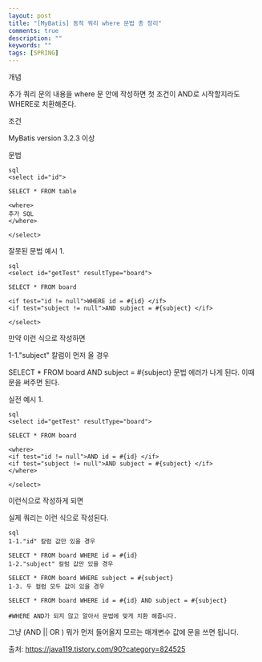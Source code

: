 ```yaml
---
layout: post
title: "[MyBatis] 동적 쿼리 where 문법 총 정리"
comments: true
description: ""
keywords: ""
tags: [SPRING]
---
```




개념

추가 쿼리 문의 내용을 where 문 안에 작성하면 첫 조건이 AND로 시작할지라도 WHERE로 치환해준다.


조건

MyBatis version 3.2.3 이상

 

문법

```
sql
<select id="id">

SELECT * FROM table

<where>
추가 SQL
</where>

</select>
```

잘못된 문법 예시 1.

```
sql
<select id="getTest" resultType="board">

SELECT * FROM board

<if test="id != null">WHERE id = #{id} </if>
<if test="subject != null">AND subject = #{subject} </if>

</select>
```

만약 이런 식으로 작성하면

 

1-1."subject" 칼럼이 먼저 올 경우

SELECT * FROM board AND subject = #{subject}
문법 에러가 나게 된다. 이때 <where> 문을 써주면 된다.

실전 예시 1.

```
sql
<select id="getTest" resultType="board">

SELECT * FROM board

<where>
<if test="id != null">AND id = #{id} </if>
<if test="subject != null">AND subject = #{subject} </if>
</where>

</select>
```

이런식으로 작성하게 되면

 

실제 쿼리는 이런 식으로 작성된다.

 
```
sql
1-1."id" 칼럼 값만 있을 경우

SELECT * FROM board WHERE id = #{id}
1-2."subject" 칼럼 값만 있을 경우

SELECT * FROM board WHERE subject = #{subject}
1-3. 두 컬럼 모두 값이 있을 경우

SELECT * FROM board WHERE id = #{id} AND subject = #{subject}

#WHERE AND가 되지 않고 알아서 문법에 맞게 치환 해줍니다.
```

 

그냥 (AND || OR ) 뭐가 먼저 들어올지 모르는 매개변수 값에 <where> 문을 쓰면 됩니다. 

출처: https://java119.tistory.com/90?category=824525

